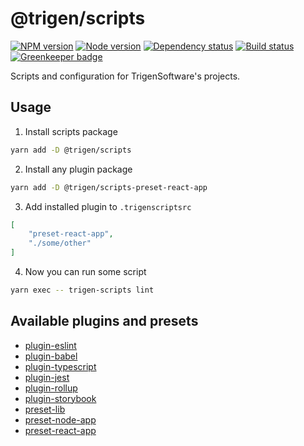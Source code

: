 # @trigen/scripts

[![NPM version][npm]][npm-url]
[![Node version][node]][node-url]
[![Dependency status][deps]][deps-url]
[![Build status][build]][build-url]
[![Greenkeeper badge][greenkeeper]][greenkeeper-url]

[npm]: https://img.shields.io/npm/v/%40trigen/scripts.svg
[npm-url]: https://www.npmjs.com/package/@trigen/scripts

[node]: https://img.shields.io/node/v/%40trigen/scripts.svg
[node-url]: https://nodejs.org

[deps]: https://david-dm.org/TrigenSoftware/scripts.svg
[deps-url]: https://david-dm.org/TrigenSoftware/scripts

[build]: http://img.shields.io/travis/com/TrigenSoftware/scripts.svg
[build-url]: https://travis-ci.com/TrigenSoftware/scripts

[greenkeeper]: https://badges.greenkeeper.io/TrigenSoftware/scripts.svg
[greenkeeper-url]: https://greenkeeper.io/

Scripts and configuration for TrigenSoftware's projects.

## Usage

1. Install scripts package

```bash
yarn add -D @trigen/scripts
```

2. Install any plugin package

```bash
yarn add -D @trigen/scripts-preset-react-app
```

3. Add installed plugin to `.trigenscriptsrc`

```json
[
    "preset-react-app",
    "./some/other"
]
```

4. Now you can run some script

```bash
yarn exec -- trigen-scripts lint
```

## Available plugins and presets

- [plugin-eslint](https://github.com/TrigenSoftware/scripts/tree/master/packages/scripts-plugin-eslint#readme)
- [plugin-babel](https://github.com/TrigenSoftware/scripts/tree/master/packages/scripts-plugin-babel#readme)
- [plugin-typescript](https://github.com/TrigenSoftware/scripts/tree/master/packages/scripts-plugin-typescript#readme)
- [plugin-jest](https://github.com/TrigenSoftware/scripts/tree/master/packages/scripts-plugin-jest#readme)
- [plugin-rollup](https://github.com/TrigenSoftware/scripts/tree/master/packages/scripts-plugin-rollup#readme)
- [plugin-storybook](https://github.com/TrigenSoftware/scripts/tree/master/packages/scripts-plugin-storybook#readme)
- [preset-lib](https://github.com/TrigenSoftware/scripts/tree/master/packages/scripts-preset-lib#readme)
- [preset-node-app](https://github.com/TrigenSoftware/scripts/tree/master/packages/scripts-preset-node-app#readme)
- [preset-react-app](https://github.com/TrigenSoftware/scripts/tree/master/packages/scripts-preset-react-app#readme)
